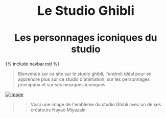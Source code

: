 <h1 style="text-align:center; font-size:40px;">
Le Studio Ghibli</h1>

  
<h1 style="text-align:center; font-size:30px;"> Les personnages iconiques du studio </h1>

{% include navbar.md %}


> Bienvenue sur ce site sur le studio ghibli, l'endroit idéal pour en apprendre plus sur ce studio d'animation, sur les personnages principaux et sur ses musiques iconiques.

[![image](https://github.com/user-attachments/assets/b1e3bada-5613-41a5-aa32-8e66c7d50c84)](https://www.google.com/url?sa=i&url=https%3A%2F%2Factualitte.com%2Fdossier%2F380%2Fhayao-miyazaki-et-le-studio-ghibli-une-alliance-artistique-inegalee&psig=AOvVaw3B_aXx4PWZzUd8TNIIYuXI&ust=1759395827428000&source=images&cd=vfe&opi=89978449&ved=0CBUQjRxqFwoTCPDc96zSgpADFQAAAAAdAAAAABAL)

>> Voici une image de l'emblème du studio Ghibli avec un de ses créateurs Hayao Miyazaki



